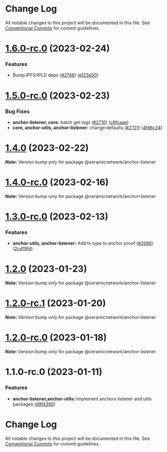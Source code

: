 # Change Log

All notable changes to this project will be documented in this file.
See [Conventional Commits](https://conventionalcommits.org) for commit guidelines.

# [1.6.0-rc.0](https://github.com/ceramicnetwork/js-ceramic/compare/@ceramicnetwork/anchor-listener@1.5.0-rc.0...@ceramicnetwork/anchor-listener@1.6.0-rc.0) (2023-02-24)


### Features

* Bump IPFS/IPLD deps ([#2746](https://github.com/ceramicnetwork/js-ceramic/issues/2746)) ([ef23e50](https://github.com/ceramicnetwork/js-ceramic/commit/ef23e509556f32e6b1f6c1ed6f87116a3bc7e26a))





# [1.5.0-rc.0](https://github.com/ceramicnetwork/js-ceramic/compare/@ceramicnetwork/anchor-listener@1.4.0...@ceramicnetwork/anchor-listener@1.5.0-rc.0) (2023-02-23)


### Bug Fixes

* **anchor-listener, core:** batch get logs ([#2710](https://github.com/ceramicnetwork/js-ceramic/issues/2710)) ([c6fcaae](https://github.com/ceramicnetwork/js-ceramic/commit/c6fcaae5fdd807d913432df7f238dc7fa496a0c6))
* **core, anchor-utils, anchor-listener:** change defaults ([#2721](https://github.com/ceramicnetwork/js-ceramic/issues/2721)) ([4fd6c24](https://github.com/ceramicnetwork/js-ceramic/commit/4fd6c24cd968aa91a10145b45e7d42e74bf6781e))





# [1.4.0](/compare/@ceramicnetwork/anchor-listener@1.4.0-rc.0...@ceramicnetwork/anchor-listener@1.4.0) (2023-02-22)

**Note:** Version bump only for package @ceramicnetwork/anchor-listener





# [1.4.0-rc.0](https://github.com/ceramicnetwork/js-ceramic/compare/@ceramicnetwork/anchor-listener@1.3.0-rc.0...@ceramicnetwork/anchor-listener@1.4.0-rc.0) (2023-02-16)

**Note:** Version bump only for package @ceramicnetwork/anchor-listener





# [1.3.0-rc.0](https://github.com/ceramicnetwork/js-ceramic/compare/@ceramicnetwork/anchor-listener@1.2.0...@ceramicnetwork/anchor-listener@1.3.0-rc.0) (2023-02-13)


### Features

* **anchor-utils, anchor-listener:** Add tx type to anchor proof ([#2686](https://github.com/ceramicnetwork/js-ceramic/issues/2686)) ([2cd19fd](https://github.com/ceramicnetwork/js-ceramic/commit/2cd19fd71b5662c0fbf7a07e8678504af80629de))





# [1.2.0](/compare/@ceramicnetwork/anchor-listener@1.2.0-rc.1...@ceramicnetwork/anchor-listener@1.2.0) (2023-01-23)

**Note:** Version bump only for package @ceramicnetwork/anchor-listener





# [1.2.0-rc.1](/compare/@ceramicnetwork/anchor-listener@1.2.0-rc.0...@ceramicnetwork/anchor-listener@1.2.0-rc.1) (2023-01-20)

**Note:** Version bump only for package @ceramicnetwork/anchor-listener





# [1.2.0-rc.0](https://github.com/ceramicnetwork/js-ceramic/compare/@ceramicnetwork/anchor-listener@1.1.0-rc.0...@ceramicnetwork/anchor-listener@1.2.0-rc.0) (2023-01-18)

**Note:** Version bump only for package @ceramicnetwork/anchor-listener





# 1.1.0-rc.0 (2023-01-11)


### Features

* **anchor-listener,anchor-utils:** Implement anchors listener and utils packages ([d9f4390](https://github.com/ceramicnetwork/js-ceramic/commit/d9f4390ef02ee44a31b399b94a805e64883932d5))





# Change Log

All notable changes to this project will be documented in this file. See
[Conventional Commits](https://conventionalcommits.org) for commit guidelines.

